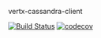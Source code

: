 vertx-cassandra-client

[![Build Status](https://travis-ci.org/Sammers21/vertx-cassandra-client.svg?branch=master)](https://travis-ci.org/Sammers21/vertx-cassandra-client)
[![codecov](https://codecov.io/gh/Sammers21/vertx-cassandra-client/branch/master/graph/badge.svg)](https://codecov.io/gh/Sammers21/vertx-cassandra-client)
